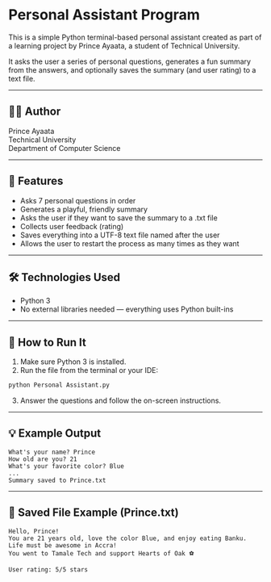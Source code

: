 # Personal Assistant Program

This is a simple Python terminal-based personal assistant created as part of a learning project by Prince Ayaata, a student of Technical University.

It asks the user a series of personal questions, generates a fun summary from the answers, and optionally saves the summary (and user rating) to a text file.

---

## 👨‍💻 Author

Prince Ayaata  
Technical University  
Department of Computer Science

---

## 🎯 Features

- Asks 7 personal questions in order
- Generates a playful, friendly summary
- Asks the user if they want to save the summary to a .txt file
- Collects user feedback (rating)
- Saves everything into a UTF-8 text file named after the user
- Allows the user to restart the process as many times as they want

---

## 🛠 Technologies Used

- Python 3
- No external libraries needed — everything uses Python built-ins

---

## 🚀 How to Run It

1. Make sure Python 3 is installed.
2. Run the file from the terminal or your IDE:

```bash
python Personal Assistant.py
```

3. Answer the questions and follow the on-screen instructions.

---

## 💡 Example Output

```
What's your name? Prince
How old are you? 21
What's your favorite color? Blue
...
Summary saved to Prince.txt
```

---

## 📄 Saved File Example (Prince.txt)

```
Hello, Prince!
You are 21 years old, love the color Blue, and enjoy eating Banku.
Life must be awesome in Accra!
You went to Tamale Tech and support Hearts of Oak ⚽

User rating: 5/5 stars
```
